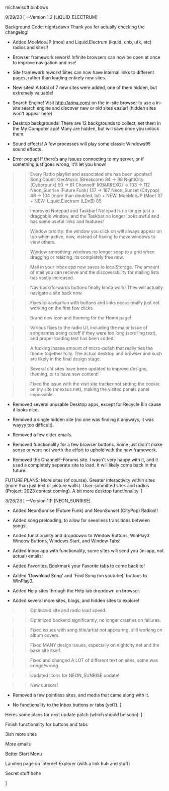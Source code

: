 michaelsoft binbows

9/29/23
[
    --Version 1.2 [LIQUID_ELECTRUM]

Background Code: nightsdawn
Thank you for actually checking the changelog!

+ Added MoeMoeJP (moe) and Liquid.Electrum (liquid, dnb, ufk, etc) radios and sites!!

+ Browser framework rework! Infinite browsers can now be open at once to improve navigation and use!

+ Site framework rework! Sites can now have internal links to different pages, rather than loading entirely new sites.

+ New sites! A total of 7 new sites were added, one of them hidden, but extremely valuable!

+ Search Engine! Visit http://arina.com/ on the in-site browser to use a in-site search engine and discover new or old sites easier! (hidden sites won't appear here)

+ Desktop backgrounds! There are 12 backgrounds to collect, set them in the My Computer app! Many are hidden, but will save once you unlock them.

+ Sound effects! A few processes will play some classic Windows95 sound effects.

+ Error popup! If there's any issues connecting to my server, or if something just goes wrong, it'll let you know!

>> Every Radio playlist and associated site has been updated!
Song Count:
    GeoMusic (Breakcore) 84 -> 98
    NightCity (Cyberpunk) 50 -> 81
    ChannelF (KB&R&EXO) -> 103 -> 112
    Neon_Sunrise (Future Funk) 137 -> 167
    Neon_Sunset (Citypop) 48 -> 104 (more than doubled, lol)
    + NEW: MoeMoeJP (Moe) 37
    + NEW: Liquid.Electrum (LDnB) 85

>> Improved Notepad and Taskbar! Notepad is no longer just a draggable window, and the Taskbar no longer looks awful and has some useful links and features!

>> Window priority: the window you click on will always appear on top when active, now, instead of having to move windows to view others.

>> Window smoothing: windows no longer snap to a grid when dragging or resizing, its completely free now.

>> Mail in your Inbox app now saves to localStorage. The amount of mail you can recieve and the discoverability for mailing lists has vastly increased.

>> Nav back/forwards buttons finally kinda work! They will actually navigate a site back now.

>> Fixes to navigation with buttons and links occasionally just not working on the first few clicks.

>> Brand new icon and theming for the Home page!

>> Various fixes to the radio UI, including the major issue of songnames being cutoff if they were too long (scrolling text), and proper loading text has been added.

>> A fucking insane amount of micro-polish that really ties the theme together fully. The actual desktop and browser and such are likely in the final design stage.

>> Several old sites have been updated to improve designs, theming, or to have new content!

>> Fixed the issue with the visit site tracker not setting the cookie on my site (nnexsus.net), making the visited panels panel impossible.

- Removed several unusable Desktop apps, except for Recycle Bin cause it looks nice.

- Removed a single hidden site (no one was finding it anyways, it was wayyy too difficult).

- Removed a few older emails.

- Removed functionality for a few browser buttons. Some just didn't make sense or were not worth the effort to uphold with the new framework.

- Removed the ChannelF-Forums site. I wasn't very happy with it, and it used a completely seperate site to load. It will likely come back in the future.

FUTURE PLANS:
    More sites (of course).
    Greater interactivity within sites (more than just text or picture walls).
    User-submitted sites and radios (Project: 2023 contest coming).
    A bit more desktop functionality.
]


3/26/23
[
--Version 1.1! [NEON_SUNRISE]

+ Added NeonSunrise (Future Funk) and NeonSunset (CityPop) Radios!!

+ Added song preloading, to allow for seemless transitions between songs!

+ Added functionality and dropdowns to Window Buttons, WinPlay3 Window Buttons, Windows Start, and Window Tabs!

+ Added Inbox app with functionality, some sites will send you (in-app, not actual) emails!

+ Added Favorites. Bookmark your Favorite tabs to come back to!

+ Added 'Download Song' and 'Find Song (on youtube)' buttons to WinPlay3.

+ Added Help sites through the Help tab dropdown on browser.

+ Added several more sites, blogs, and hidden sites to explore!

>> Optimized site and radio load speed.

>> Optimized backend significantly, no longer crashes on failures.

>> Fixed issues with song title/artist not appearing, still working on album covers.

>> Fixed MANY design issues, especially on nightcity.net and the base site itself.

>> Fixed and changed A LOT of different text on sites, some was cringe/wrong.

>> Updated Icons for NEON_SUNRISE update!

>> New cursors!

- Removed a few pointless sites, and media that came along with it.

- No functionality to the Inbox buttons or tabs (yet?).
]

Heres some plans for next update patch (which should be soon):
[

Finish functionality for buttons and tabs

3ish more sites

More emails

Better Start Menu

Landing page on Internet Explorer (with a link hub and stuff)

Secret stuff hehe

]
